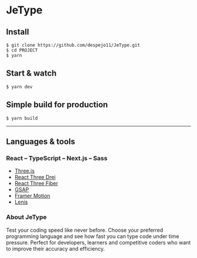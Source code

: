 # JeType

## Install

    $ git clone https://github.com/despejo11/JeType.git
    $ cd PROJECT
    $ yarn

## Start & watch

    $ yarn dev

## Simple build for production

    $ yarn build

---

## Languages & tools

### React – TypeScript – Next.js – Sass

- [Three.js](https://threejs.org/docs/index.html#manual/en/introduction/Creating-a-scene)
- [React Three Drei](https://drei.docs.pmnd.rs/getting-started/introduction)
- [React Three Fiber](https://r3f.docs.pmnd.rs/getting-started/introduction)
- [GSAP](https://gsap.com/docs/v3/)
- [Framer Motion](https://motion.dev/docs)
- [Lenis](https://lenis.darkroom.engineering/)

### About JeType

Test your coding speed like never before. Choose your preferred programming language and see how fast you can type code under time pressure. Perfect for developers, learners and competitive coders who want to improve their accuracy and efficiency.

